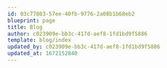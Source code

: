 ```yaml
---
id: 03c77803-57ee-40fb-9776-2a08b1b68eb2
blueprint: page
title: Blog
author: c023909e-bb3c-417d-aef8-1fd1bd9f5886
template: blog/index
updated_by: c023909e-bb3c-417d-aef8-1fd1bd9f5886
updated_at: 1672152840
---
```

